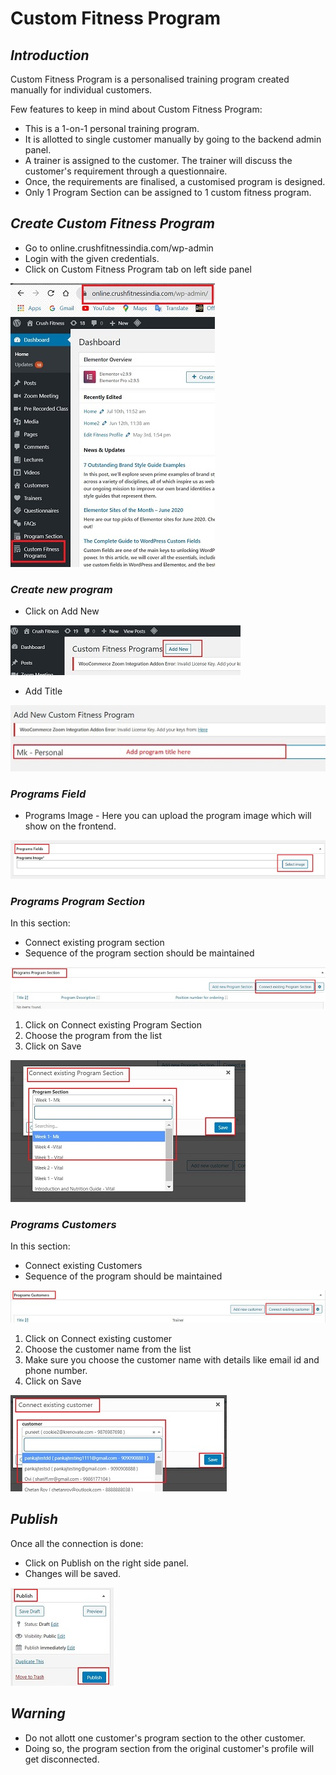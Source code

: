 # **Custom Fitness Program**

## **_Introduction_**

Custom Fitness Program is a personalised training program created manually for individual customers.

Few features to keep in mind about Custom Fitness Program:

-   This is a 1-on-1 personal training program.
-   It is allotted to single customer manually by going to the backend admin panel.
-   A trainer is assigned to the customer. The trainer will discuss the customer's requirement through a questionnaire.
-   Once, the requirements are finalised, a customised program is designed.
-   Only 1 Program Section can be assigned to 1 custom fitness program. 

## **_Create Custom Fitness Program_**

*   Go to online.crushfitnessindia.com/wp-admin
*   Login with the given credentials.
*   Click on Custom Fitness Program tab on left side panel

![CFP](../images/Custom-Fitness-Program/CFP.jpg)

### **_Create new program_**

*   Click on Add New

![add new](../images/Custom-Fitness-Program/addnew.jpg)

*   Add Title

   ![add title](../images/Custom-Fitness-Program/addtitle.jpg)

### **_Programs Field_**

*   Programs Image - Here you can upload the program image which will show on the frontend.

![prog image](../images/Custom-Fitness-Program/progimage.jpg)

### **_Programs Program Section_**

In this section:

-   Connect existing program section
-   Sequence of the program section should be maintained

![prog sect](../images/Custom-Fitness-Program/progsect.jpg)


1. Click on Connect existing Program Section
2. Choose the program from the list
3. Click on Save

![connect prog](../images/Custom-Fitness-Program/connectprog.jpg)


### **_Programs Customers_**

In this section:

-   Connect existing Customers
-   Sequence of the program should be maintained

![prog cust](../images/Custom-Fitness-Program/progcust.jpg)

1. Click on Connect existing customer
2. Choose the customer name from the list
3. Make sure you choose the customer name with details like email id and phone number.
4. Click on Save

![connect cust](../images/Custom-Fitness-Program/connectcust.jpg)


## **_Publish_**

Once all the connection is done:

-   Click on Publish on the right side panel.
-   Changes will be saved.

![publish](../images/Custom-Fitness-Program/publish.jpg)


## **_Warning_**

-   Do not allott one customer's program section to the other customer.
-   Doing so, the program section from the original customer's profile will get disconnected.



